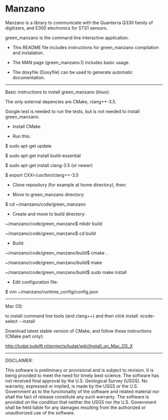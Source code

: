 Manzano
=======================

Manzano is a library to communicate with the Quanterra Q330 family of digitizers, and E300 electronics for STS1 sensors.

green\_manzano is the command line interactive application.

* This README file includes instructions for green\_manzano compilation and instalation.

* The MAN page (green\_manzano.1) includes basic usage.

* The doxyfile (Doxyfile) can be used to generate automatic documentation.

---------------------------------------------------------
Basic instructions to install green\_manzano (linux):

The only external depencies are CMake, clang++-3.5.

Google test is needed to run the tests, but is not needed to install green\_manzano.

* Install CMake

* Run this:

$ sudo apt-get update

$ sudo apt-get install build-essential

$ sudo apt-get install clang-3.5 (or newer)

$ export CXX=/usr/bin/clang++-3.5

* Clone repository (for example at home directory), then:

* Move to green\_manzano directory:

$ cd ~/manzano/code/green\_manzano

* Create and move to build directory:

~/manzano/code/green\_manzano$ mkdir build

~/manzano/code/green\_manzano$ cd build

* Build:

~/manzano/code/green\_manzano/build$ cmake ..

~/manzano/code/green\_manzano/build$ make

~/manzano/code/green\_manzano/build$ sudo make install

* Edit configuration file:

$ vim ~/manzano/runtime\_config/config.json


---------------------------------------------------------
Mac OS:

to install command line tools (and clang++) and then click install:
xcode-select --install

Download latest stable version of CMake, and follow these instructions
(CMake part only):

http://tudat.tudelft.nl/projects/tudat/wiki/Install_on_Mac_OS_X


---------------------------------------------------------
DISCLAIMER:

This software is preliminary or provisional and is subject to revision. It is being provided to meet the need for timely best science. The software has not received final approval by the U.S. Geological Survey (USGS). No warranty, expressed or implied, is made by the USGS or the U.S. Government as to the functionality of the software and related material nor shall the fact of release constitute any such warranty. The software is provided on the condition that neither the USGS nor the U.S. Government shall be held liable for any damages resulting from the authorized or unauthorized use of the software.
